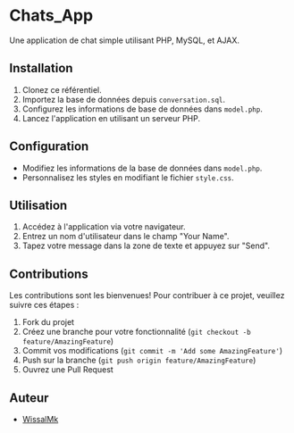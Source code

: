 # Chats_App
Une application de chat simple utilisant PHP, MySQL, et AJAX.

## Installation

1. Clonez ce référentiel.
2. Importez la base de données depuis `conversation.sql`.
3. Configurez les informations de base de données dans `model.php`.
4. Lancez l'application en utilisant un serveur PHP.

## Configuration

- Modifiez les informations de la base de données dans `model.php`.
- Personnalisez les styles en modifiant le fichier `style.css`.

## Utilisation

1. Accédez à l'application via votre navigateur.
2. Entrez un nom d'utilisateur dans le champ "Your Name".
3. Tapez votre message dans la zone de texte et appuyez sur "Send".

## Contributions

Les contributions sont les bienvenues! Pour contribuer à ce projet, veuillez suivre ces étapes :
1. Fork du projet
2. Créez une branche pour votre fonctionnalité (`git checkout -b feature/AmazingFeature`)
3. Commit vos modifications (`git commit -m 'Add some AmazingFeature'`)
4. Push sur la branche (`git push origin feature/AmazingFeature`)
5. Ouvrez une Pull Request

## Auteur

- [WissalMk](https://github.com/WissalMk)
